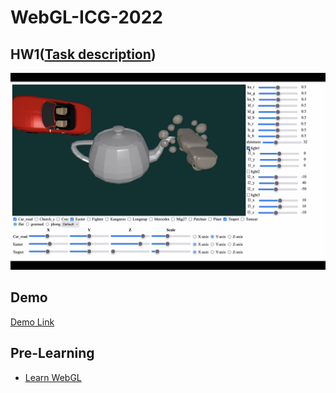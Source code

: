 # WebGL-ICG-2022

## HW1([Task description](https://github.com/b06608062/WebGL-ICG-HW1/blob/master/HW1_rule.pdf))
![This is an image](https://github.com/b06608062/WebGL-ICG-HW1/blob/master/demo_image/截圖%202022-04-18%20下午1.35.48.png)

## Demo
[Demo Link](https://youtu.be/uS-rQ8H_pYk)


## Pre-Learning
* [Learn WebGL](http://learnwebgl.brown37.net/index.html)

